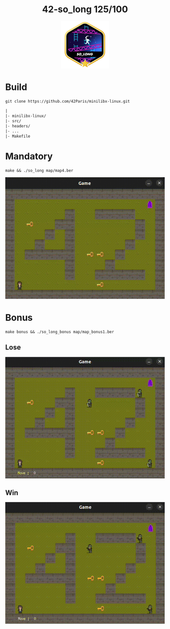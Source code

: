 <h1 align="center">
42-so_long 125/100
</h1>
<div align="center">
  <img src="./badge/so_longm.png" alt="badge-so_long">
</div>

# Build
```
git clone https://github.com/42Paris/minilibx-linux.git
```
```
|
|- minilibx-linux/
|- src/
|- headers/
|- ...
|- Makefile
```
# Mandatory
```
make && ./so_long map/map4.ber
```
<div align="center">
  <img src="./gif/mandatory.gif" alt="gif_mandatory">
</div>

# Bonus
```
make bonus && ./so_long_bonus map/map_bonus1.ber
```

## Lose

<div align="center">
  <img src="./gif/bonus_lose.gif" alt="gif_bonus_lose">
</div>

## Win
<div align="center">
  <img src="./gif/bonus_win.gif" alt="gif_bonus_win">
</div>
